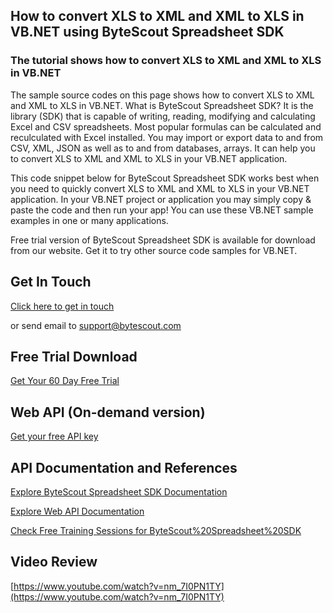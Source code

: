 ## How to convert XLS to XML and XML to XLS in VB.NET using ByteScout Spreadsheet SDK

### The tutorial shows how to convert XLS to XML and XML to XLS in VB.NET

The sample source codes on this page shows how to convert XLS to XML and XML to XLS in VB.NET. What is ByteScout Spreadsheet SDK? It is the library (SDK) that is capable of writing, reading, modifying and calculating Excel and CSV spreadsheets. Most popular formulas can be calculated and reculculated with Excel installed. You may import or export data to and from CSV, XML, JSON as well as to and from databases, arrays. It can help you to convert XLS to XML and XML to XLS in your VB.NET application.

This code snippet below for ByteScout Spreadsheet SDK works best when you need to quickly convert XLS to XML and XML to XLS in your VB.NET application. In your VB.NET project or application you may simply copy & paste the code and then run your app! You can use these VB.NET sample examples in one or many applications.

Free trial version of ByteScout Spreadsheet SDK is available for download from our website. Get it to try other source code samples for VB.NET.

## Get In Touch

[Click here to get in touch](https://bytescout.zendesk.com/hc/en-us/requests/new?subject=ByteScout%20Spreadsheet%20SDK%20Question)

or send email to [support@bytescout.com](mailto:support@bytescout.com?subject=ByteScout%20Spreadsheet%20SDK%20Question) 

## Free Trial Download

[Get Your 60 Day Free Trial](https://bytescout.com/download/web-installer?utm_source=github-readme)

## Web API (On-demand version)

[Get your free API key](https://pdf.co/documentation/api?utm_source=github-readme)

## API Documentation and References

[Explore ByteScout Spreadsheet SDK Documentation](https://bytescout.com/documentation/index.html?utm_source=github-readme)

[Explore Web API Documentation](https://pdf.co/documentation/api?utm_source=github-readme)

[Check Free Training Sessions for ByteScout%20Spreadsheet%20SDK](https://academy.bytescout.com/)

## Video Review

[https://www.youtube.com/watch?v=nm_7I0PN1TY](https://www.youtube.com/watch?v=nm_7I0PN1TY)